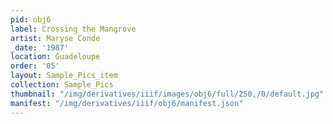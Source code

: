 ```yaml
---
pid: obj6
label: Crossing the Mangrove
artist: Maryse Conde
_date: '1987'
location: Guadeloupe
order: '05'
layout: Sample_Pics_item
collection: Sample_Pics
thumbnail: "/img/derivatives/iiif/images/obj6/full/250,/0/default.jpg"
manifest: "/img/derivatives/iiif/obj6/manifest.json"
---
```

